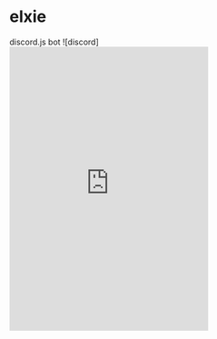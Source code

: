 # elxie
discord.js bot 
![discord]<iframe src="https://discordapp.com/widget?id=442145124282269697&theme=dark" width="350" height="500" allowtransparency="true" frameborder="0"></iframe>
